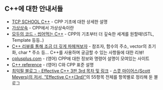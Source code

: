 ## C++에 대한 안내서들

* [TCP SCHOOL C++](http://tcpschool.com/cpp/intro) - CPP 기초에 대한 상세한 설명
* [가상상속](https://jerryjerryjerry.tistory.com/12) - CPP에서 가상상속이란
* [모두의 코드 - 씹어먹는 C++](https://modoocode.com/135) - CPP의 기초부터 더 깊숙한 세계를 원할때!(STL, Template 등등..)
* [C++ 리뷰를 통해 조금 더 깊게 파헤쳐보자](https://www.notion.so/bigpel66/C-0f983904f11d480b85e64f6ae35b892b) - 참조자, 함수의 주소, vector의 초기화, char * 주소 등... C++를 사용하며 궁금할 수 있는 사항들에 대한 리뷰!
* [cplusplus.com](http://www.cplusplus.com) - (영어) CPP에 대한 정보와 명령어 설명이 모여있는 사이트
* [C++ reference](https://en.cppreference.com/w/) - (영어) C와 CPP 표준 설명
* [최익필 블로그 - Effective C++ 3판 3rd 목차 및 링크](https://www.ikpil.com/521?category=177570) - [스콧 마이어스(Scott Meyers)의 저서, "Effective C++(3rd)"](https://www.aladin.co.kr/shop/wproduct.aspx?ItemId=58951705)의 55항목 전체를 항목별로 정리해 둔 블로그
